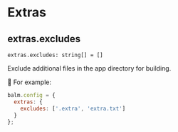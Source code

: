 # Extras

## extras.excludes

`extras.excludes: string[] = []`

Exclude additional files in the app directory for building.

🌰 For example:

```js
balm.config = {
  extras: {
    excludes: ['.extra', 'extra.txt']
  }
};
```

